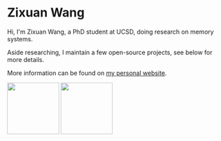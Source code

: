 # Zixuan Wang

Hi, I'm Zixuan Wang, a PhD student at UCSD, doing research on memory systems.

Aside researching, I maintain a few open-source projects, see below for more details.

More information can be found on [my personal website](https://thenetadmin.net).

<p float="left">
  <img height="120" align="center" src="https://github-readme-stats.vercel.app/api?username=thenetadmin&show_icons=true&include_all_commits=true&count_private=true&hide=contribs,prs&theme=vue" />
  <img height="120" align="center" src="https://github-readme-stats.vercel.app/api/top-langs/?username=thenetadmin&&layout=compact&theme=vue" />
</p>
